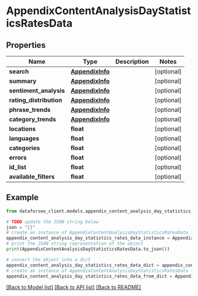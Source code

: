 # AppendixContentAnalysisDayStatisticsRatesData


## Properties

Name | Type | Description | Notes
------------ | ------------- | ------------- | -------------
**search** | [**AppendixInfo**](AppendixInfo.md) |  | [optional] 
**summary** | [**AppendixInfo**](AppendixInfo.md) |  | [optional] 
**sentiment_analysis** | [**AppendixInfo**](AppendixInfo.md) |  | [optional] 
**rating_distribution** | [**AppendixInfo**](AppendixInfo.md) |  | [optional] 
**phrase_trends** | [**AppendixInfo**](AppendixInfo.md) |  | [optional] 
**category_trends** | [**AppendixInfo**](AppendixInfo.md) |  | [optional] 
**locations** | **float** |  | [optional] 
**languages** | **float** |  | [optional] 
**categories** | **float** |  | [optional] 
**errors** | **float** |  | [optional] 
**id_list** | **float** |  | [optional] 
**available_filters** | **float** |  | [optional] 

## Example

```python
from dataforseo_client.models.appendix_content_analysis_day_statistics_rates_data import AppendixContentAnalysisDayStatisticsRatesData

# TODO update the JSON string below
json = "{}"
# create an instance of AppendixContentAnalysisDayStatisticsRatesData from a JSON string
appendix_content_analysis_day_statistics_rates_data_instance = AppendixContentAnalysisDayStatisticsRatesData.from_json(json)
# print the JSON string representation of the object
print(AppendixContentAnalysisDayStatisticsRatesData.to_json())

# convert the object into a dict
appendix_content_analysis_day_statistics_rates_data_dict = appendix_content_analysis_day_statistics_rates_data_instance.to_dict()
# create an instance of AppendixContentAnalysisDayStatisticsRatesData from a dict
appendix_content_analysis_day_statistics_rates_data_from_dict = AppendixContentAnalysisDayStatisticsRatesData.from_dict(appendix_content_analysis_day_statistics_rates_data_dict)
```
[[Back to Model list]](../README.md#documentation-for-models) [[Back to API list]](../README.md#documentation-for-api-endpoints) [[Back to README]](../README.md)


